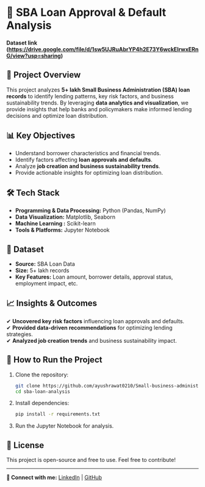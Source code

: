 # 📌 SBA Loan Approval & Default Analysis  

#### Dataset link (https://drive.google.com/file/d/1sw5UJRuAbrYP4h2E73Y6wckEIrwxERnG/view?usp=sharing)


## 📖 Project Overview  
This project analyzes **5+ lakh Small Business Administration (SBA) loan records** to identify lending patterns, key risk factors, and business sustainability trends. By leveraging **data analytics and visualization**, we provide insights that help banks and policymakers make informed lending decisions and optimize loan distribution.  

## 📊 Key Objectives  
- Understand borrower characteristics and financial trends.  
- Identify factors affecting **loan approvals and defaults**.  
- Analyze **job creation and business sustainability trends**.  
- Provide actionable insights for optimizing loan distribution.  

## 🛠️ Tech Stack  
- **Programming & Data Processing:** Python (Pandas, NumPy)  
- **Data Visualization:** Matplotlib, Seaborn  
- **Machine Learning :** Scikit-learn   
- **Tools & Platforms:** Jupyter Notebook 

## 📂 Dataset  
- **Source:** SBA Loan Data  
- **Size:** 5+ lakh records  
- **Key Features:** Loan amount, borrower details, approval status, employment impact, etc.  

## 📈 Insights & Outcomes  
✔ **Uncovered key risk factors** influencing loan approvals and defaults.  
✔ **Provided data-driven recommendations** for optimizing lending strategies.  
✔ **Analyzed job creation trends** and business sustainability impact.  

## 🚀 How to Run the Project  
1. Clone the repository:  
   ```bash  
   git clone https://github.com/ayushrawat0210/Small-business-administration-loan-process.git  
   cd sba-loan-analysis  
   ```  
2. Install dependencies:  
   ```bash  
   pip install -r requirements.txt  
   ```  
3. Run the Jupyter Notebook for analysis.  

## 📜 License  
This project is open-source and free to use. Feel free to contribute!  

---  
**🔗 Connect with me:** [LinkedIn](www.linkedin.com/in/ayush-rawat-a37b25300) | [GitHub](https://github.com/ayushrawat0210)
